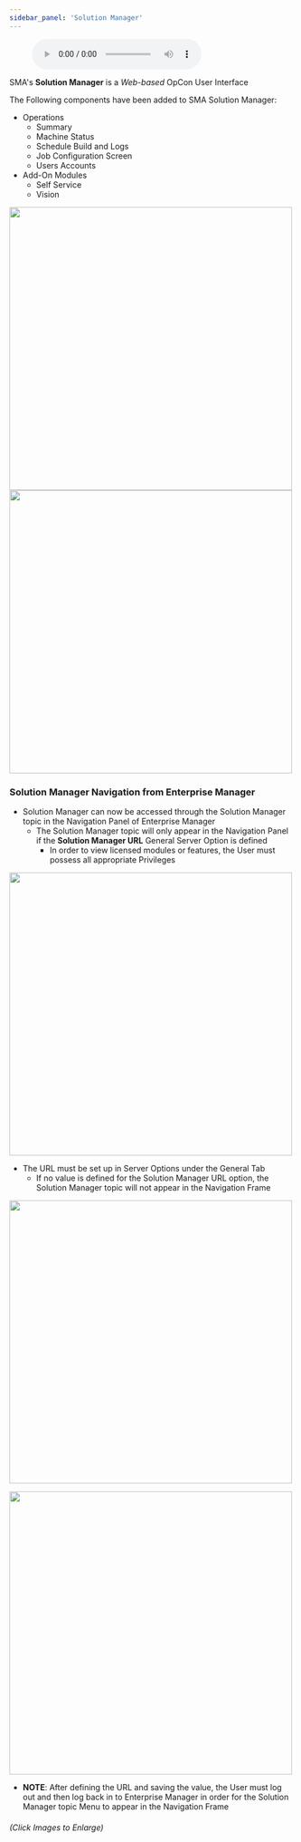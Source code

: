 ```yaml
---
sidebar_panel: 'Solution Manager'
---
```


<figure>
    <audio
        controls
        src="audiobasic/SolutionManager.mp3">
            Your browser does not support the
            <code>audio</code> element.
    </audio>
</figure>

SMA's **Solution Manager** is a *Web-based* OpCon User Interface 

The Following components have been added to SMA Solution Manager:  

* Operations
  * Summary 
  * Machine Status
  * Schedule Build and Logs
  * Job Configuration Screen
  * Users Accounts
* Add-On Modules
  * Self Service
  * Vision 

<a href="imgbasic/Picture57.png" target="_blank"><img src="imgbasic/Picture57.png" width="500"></img></a>  
<a href="imgbasic/Picture58.png" target="_blank"><img src="imgbasic/Picture58.png" width="500"></img></a>  

### Solution Manager Navigation from Enterprise Manager

* Solution Manager can now be accessed through the Solution Manager topic in the Navigation Panel of Enterprise Manager
  - The Solution Manager topic will only appear in the Navigation Panel if the **Solution Manager URL** General Server Option is defined
    - In order to view licensed modules or features, the User must possess all appropriate Privileges

<a href="imgbasic/PictureSMMenuEM.png" target="_blank"><img src="imgbasic/PictureSMMenuEM.png" width="500"></img></a>

* The URL must be set up in Server Options under the General Tab
  - If no value is defined for the Solution Manager URL option, the Solution Manager topic will not appear in the Navigation Frame

<a href="imgbasic/PictureSMURLServerOptions.png" target="_blank"><img src="imgbasic/PictureSMURLServerOptions.png" width="500"></img></a>

<a href="imgbasic/PictureSMURLBar.png" target="_blank"><img src="imgbasic/PictureSMURLBar.png" width="500"></img></a>

* **NOTE**: After defining the URL and saving the value, the User must log out and then log back in to Enterprise Manager in order for the Solution Manager topic Menu to appear in the Navigation Frame

###### (Click Images to Enlarge)

